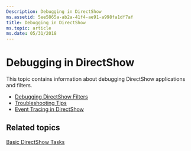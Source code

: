 ```yaml
---
Description: Debugging in DirectShow
ms.assetid: 5ee5865a-ab2a-41f4-ae91-a998fa1df7af
title: Debugging in DirectShow
ms.topic: article
ms.date: 05/31/2018
---
```


# Debugging in DirectShow

This topic contains information about debugging DirectShow applications and filters.

-   [Debugging DirectShow Filters](debugging-directshow-filters.md)
-   [Troubleshooting Tips](troubleshooting-tips.md)
-   [Event Tracing in DirectShow](event-tracing-in-directshow.md)

## Related topics

<dl> <dt>

[Basic DirectShow Tasks](basic-directshow-tasks.md)
</dt> </dl>

 

 



